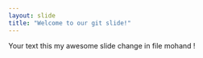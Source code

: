 ```yaml
---
layout: slide
title: "Welcome to our git slide!"
---
```


Your text
this my awesome slide change in file mohand !
